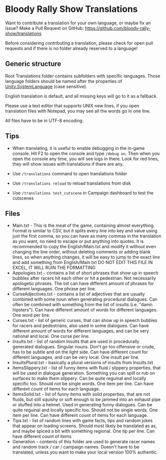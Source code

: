 # Bloody Rally Show Translations

Want to contribute a translation for your own language, or maybe fix an issue?
Make a Pull Request on GitHub: https://github.com/bloody-rally-show/translations

Before considering contributing a translation, please check for open pull requests
and if there is no folder already reserved to a language!

## Generic structure

Root Translations folder contains subfolders with specific languages. Those
language folders should be named after the properties of 
[Unity.SystemLanguage](https://docs.unity3d.com/ScriptReference/SystemLanguage.html)
(case sensitive).

English translation is default, and all missing keys will go to it as a fallback.

Please use a text editor that supports UNIX new lines, if you open translation
files with Notepad, you may see all the words go in one line.

All files have to be in UTF-8 encoding.

## Tips

  * When translating, it is useful to enable debugging in the in-game console. 
    Hit F2 to open the console and type `/debug on`. Then when you open the console
    any time, you will see logs in there. Look for red lines, they will show issues
    with translations if there are any.

  * Use `/translations` command to open translations folder

  * Use `/translations reload` to reload translations from disk

  * Use `/translations test_cutscene` in Campaign dashboard to test the cutscenes

## Files

  * Main.txt - This is the meat of the game, containing almost everything. Format is similar to CSV,
    but it splits every line into key and value using just the first comma, so you can 
    have as many commas in the translation as you want, no need to escape or put anything into quotes.
    It is recommended to copy the English/Main.txt and modify it without even changing the line order,
    without deleting comments or adding blank lines, so when anything changes, it will be
    easy to jump to the exact line and add something from English/Main.txt
    DO NOT EDIT THIS FILE IN EXCEL, IT WILL RUIN THE FORMATTING
  * Appologies.txt - contains a list of short phrases that show up in speech bubbles after 
    racers hit each other or hit a pedestrian. Not necessarily apologetic phrases. The list 
    can have different amount of phrases for different languages. One phrase per line.
  * CurseAdjectives.txt - contains a list of adjectives that are usually combined with some noun
    when generating procedural dialogues. Can often be combined with something from the list of 
    insults (i.e. "damn hipsters"). Can have different amount of words for different languages.
    One word per line.
  * Curses.txt - list of generic curses, that can show up in speech bubbles for racers
    and pedestrians, also used in some dialogues. Can have different amount of words
    for different languages, and can be very national and local. One curse per line.
  * Insults.txt - list of random insults that are used in procedurally generated dialogues. 
    Singular nouns. Don't go too offensive or crude, has to be subtle and on the light side.
    Can have different count for different languages, and can be very local. One insult per line.
  * InsultsPlural.txt - basically a plural versions of insults from Insults.txt
  * ItemsSlippery.txt - list of funny items with fluid / slippery properties, that
    will be used in dialogue generation. Something you can spill or rub on surfaces to make
    them slippery. Can be quite reguinal and locally specific too. Should not be single words.
    One item per line. Can have different count of items for each language.
  * ItemsSolid.txt - list of funny items with solid properties, that are not fluids, but still
    squishy or soft enough to be jammed into an exhaust pipe or stuffed into a helmet.
    Used in generating funny dialogues. Can be quite reguinal and locally specific too. 
    Should not be single words. One item per line. Can have different count of items for each language.
  * Tips.txt - list of random lines with game facts, tips and random jokes that appear on loading
    screens. Should most likely be translated as as, and maybe spiced a bit with something regional.
    One tip per line. Can have different count of items
  * Generation - contents of this folder are used to generate racer names and 
    random track / car / campaign names. Doesn't have to be translated, unless you want to make
    your local version 100% authentic.
